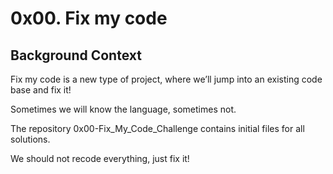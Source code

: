 # 0x00. Fix my code

## Background Context
Fix my code is a new type of project, where we’ll jump into an existing code base and fix it!

Sometimes we will know the language, sometimes not.

The repository 0x00-Fix_My_Code_Challenge contains initial files for all solutions.

We should not recode everything, just fix it!

